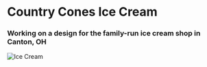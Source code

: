 # Country Cones Ice Cream
### Working on a design for the family-run ice cream shop in Canton, OH

![Ice Cream](https://theluomamr.github.io/Cone/Images/card6.jpg)

